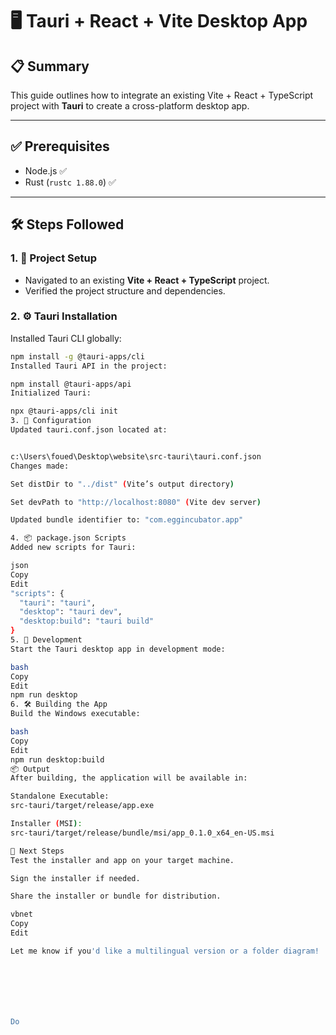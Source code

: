 
# 🖥️ Tauri + React + Vite Desktop App

## 📋 Summary
This guide outlines how to integrate an existing Vite + React + TypeScript project with **Tauri** to create a cross-platform desktop app.

---

## ✅ Prerequisites
- Node.js ✅
- Rust (`rustc 1.88.0`) ✅

---

## 🛠️ Steps Followed

### 1. 📁 Project Setup
- Navigated to an existing **Vite + React + TypeScript** project.
- Verified the project structure and dependencies.

### 2. ⚙️ Tauri Installation

Installed Tauri CLI globally:
```bash
npm install -g @tauri-apps/cli
Installed Tauri API in the project:

npm install @tauri-apps/api
Initialized Tauri:

npx @tauri-apps/cli init
3. 📝 Configuration
Updated tauri.conf.json located at:


c:\Users\foued\Desktop\website\src-tauri\tauri.conf.json
Changes made:

Set distDir to "../dist" (Vite’s output directory)

Set devPath to "http://localhost:8080" (Vite dev server)

Updated bundle identifier to: "com.eggincubator.app"

4. 📦 package.json Scripts
Added new scripts for Tauri:

json
Copy
Edit
"scripts": {
  "tauri": "tauri",
  "desktop": "tauri dev",
  "desktop:build": "tauri build"
}
5. 🚀 Development
Start the Tauri desktop app in development mode:

bash
Copy
Edit
npm run desktop
6. 🛠️ Building the App
Build the Windows executable:

bash
Copy
Edit
npm run desktop:build
📦 Output
After building, the application will be available in:

Standalone Executable:
src-tauri/target/release/app.exe

Installer (MSI):
src-tauri/target/release/bundle/msi/app_0.1.0_x64_en-US.msi

📌 Next Steps
Test the installer and app on your target machine.

Sign the installer if needed.

Share the installer or bundle for distribution.

vbnet
Copy
Edit

Let me know if you'd like a multilingual version or a folder diagram!







Do
